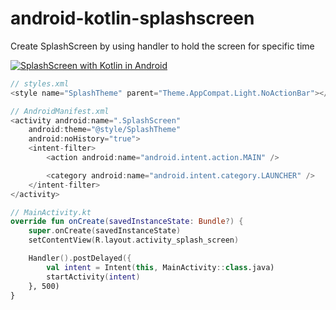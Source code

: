 # android-kotlin-splashscreen
Create SplashScreen by using handler to hold the screen for specific time

[![SplashScreen with Kotlin in Android](https://i.imgur.com/5JYbq2J.png)](https://youtu.be/A-lXw-TJA60)

```kotlin
// styles.xml
<style name="SplashTheme" parent="Theme.AppCompat.Light.NoActionBar"></style>
```
```kotlin
// AndroidManifest.xml
<activity android:name=".SplashScreen"
    android:theme="@style/SplashTheme"
    android:noHistory="true">
    <intent-filter>
        <action android:name="android.intent.action.MAIN" />

        <category android:name="android.intent.category.LAUNCHER" />
    </intent-filter>
</activity>
```
```kotlin
// MainActivity.kt
override fun onCreate(savedInstanceState: Bundle?) {
    super.onCreate(savedInstanceState)
    setContentView(R.layout.activity_splash_screen)

    Handler().postDelayed({
        val intent = Intent(this, MainActivity::class.java)
        startActivity(intent)
    }, 500)
}
```
